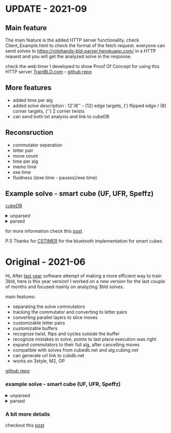 # UPDATE - 2021-09
## Main feature
The main feature is the added HTTP server functionality.
check Client_Example.html to check the format of the fetch request.
everyone can send solves to https://rotohands-bld-parser.herokuapp.com/ in a HTTP reauest and you will get the analyzed solve in the response.

check the web timer I developed to show Proof Of Concept for using this HTTP server
[TrainBLD.com](https://www.trainbld.com/) - [github repo](https://github.com/RotoHands/TrainBLD)

## More features
- added time per alg
- added solve description : 12'/8'' - (12) edge targets, (') flipped edge / (8) corner targets, ('') 2 corner twists
- can send both txt analysis and link to cubeDB

## Reconsruction
- commutator seperation
- letter pair
- move count
- time per alg
- memo time
- exe time
- fluidness ((exe time - pauses)/exe time)

## Example solve - smart cube (UF, UFR, Speffz)
[cubeDB](https://www.cubedb.net/?puzzle=3&title=14%2F9_35.97%25280.44%2C35.53%2529__51.51%25%0A9%2F27%2F2021%2C_01%3A35_PM&scramble=F2_L2_U_B2_U-_F2_U_L-_D-_B_R_F-_R_U-_F2_R-_B-_R_B_D-_R2_U_B_&time=35.53&alg=%2F%2Fedges%0AR-_U-_R2_S_R2_S-_U_R_%2F%2F_JA__8%2F8__1.74%0AU-_R_E-_R-_U_R_R-_R_E_R-_%2F%2F_BH__10%2F18__1.08%0AL_F_L-_E_L_F-_L-_E-_%2F%2F_PL__8%2F26__0.88%0AL_F-_E_R2_E-_R2_F_L-_%2F%2F_NU__8%2F34__1.23%0AS_L-_F-_L_S-_L-_F_L_%2F%2F_VG__8%2F42__1.89%0AU2_R-_E_R_U_R-_E-_R_U_%2F%2F_FD__9%2F51__0.75%0AL_F-_L-_S-_L_F_L-_S_%2F%2F_EB__8%2F59__1.48%0A%0A%2F%2Fcorners%0AU_R-_D_R_U-_R_D-_R-_U-_R_D_R-_U_R-_D-_R_%2F%2F_VB__16%2F75__1.39%0AF-_U_R-_D-_R_U2_R-_D_R_U_F_%2F%2F_LN__11%2F86__1.92%0AU-_R-_U-_R-_D-_R_U_R-_D_R2_U_%2F%2F_DR__11%2F97__1.52%0AR_U_R_U_R-_D2_U-_U_R_U-_R-_D2_U-_R-_%2F%2F_TX__14%2F111__2.11%0A%0A%2F%2Fparity%0AR2_D_R-_U2_R_D-_R-_U-_R-_F-_R_U_R-_U-_R-_F_R2_U-_R-_U-_%2F%2F_CB_CI__20%2F131__2.31%0A)
<details>
  <summary>unparsed</summary>

<p>
F2 L2 U B2 U' F2 U L' D' B R F' R U' F2 R' B' R B D' R2 U B  //scramble

R' U' R' R' F' B U U B' F U R U' R U' D B' U B B' B D' U R' 
L F L' U D' B L' B' D U' L F' D' U F' F' D U' R R F L' B F'
D' F' D B' F L' F L U U R' U D' F U F' D U' R U L F' L' B' 
F U F U' B F' U R' D R U' R D' R' U' R D R' U R' D' R F' U
R' D' R U U R' D R U F U' R' U' R' D' R U R' D R R U R U R
U R' D D U' U R U' R' D D U' R' R R D R' U U R D' R' U' R' 
F' R U R' U' R' F R R U' R' U'
</p>
</details>

<details>
  <summary>parsed</summary>

<p>
14/9 35.97(0.44,35.53)  51.51%

F2 L2 U B2 U' F2 U L' D' B R F' R U' F2 R' B' R B D' R2 U B //scramble

//edges
R' U' R2 S R2 S' U R // JA  8/8  1.74
  
U' R E' R' U R R' R E R' // BH  10/18  1.08
  
L F L' E L F' L' E' // PL  8/26  0.88
  
L F' E R2 E' R2 F L' // NU  8/34  1.23
  
S L' F' L S' L' F L // VG  8/42  1.89
  
U2 R' E R U R' E' R U // FD  9/51  0.75
  
L F' L' S' L F L' S // EB  8/59  1.48

//corners
U R' D R U' R D' R' U' R D R' U R' D' R // VB  16/75  1.39
  
F' U R' D' R U2 R' D R U F // LN  11/86  1.92
  
U' R' U' R' D' R U R' D R2 U // DR  11/97  1.52
  
R U R U R' D2 U' U R U' R' D2 U' R' // TX  14/111  2.11

//parity
R2 D R' U2 R D' R' U' R' F' R U R' U' R' F R2 U' R' U' // CB CI  20/131  2.31
 
</p>
</details>

for more information check this [post](https://www.speedsolving.com/threads/smart-cube-bld-analyzer.84773/)

P.S
Thanks for [CSTIMER](https://github.com/cs0x7f/cstimer/blob/fc627f0970d8982c758200430bb60d7554f984b0/src/js/bluetooth.js) for the bluetooth implementation for smart cubes



# Original - 2021-06
Hi,
After [last year](https://www.speedsolving.com/threads/3bld-dnf-analyzer-new-software-i-made.76945/) software attempt of making a more efficient way to train 3bld, here is this year version!
I worked on a new version for the last couple of months and focused mainly on analyzing 3bld solves.

main features:
- separating the solve commutators
- tracking the commutator and converting to letter pairs
- converting parallel layers to slice moves
- customizable letter pairs
- customizable buffers
- recognize twist, flips and cycles outside the buffer
- recognize mistakes in solve, points to last place execution was right  
- expand commutators to their full alg, after cancelling moves
- compatible with solves from cubedb.net and alg.cubing.net
- can generate url link to cubdb.net
- works on 3style, M2, OP

[github repo](https://github.com/RotoHands/3BLD_parser)
### example solve - smart cube (UF, UFR, Speffz)
<details>
  <summary>unparsed</summary>

<p>
R2 U' B2 F2 L2 U' R2 D F2 U2 B2 R' D' L' D F' D2 B2 D2 L2 //scramble

U' F' B U B U' F B' R B' R' U U' D R' U' D B B U D' R' U D' 
R U' R' U D' F U F' U' D R' F R F' B U' U' F B' R F' R U' U'
L D U' F' U' F U D' L' U' U D' F U' D R' U' R U D' F' D R F' 
L' F R' L D' L D L' D' L' D R L' F' L F R' L U' D' R' U U R'
D R U U R' D' R2 U D D R U R' D R U' R' D D R' U R' D' R U 
U R' D R U R R' D' R D R' D' R U U R' D R D' R' D R U U
</p>
</details>

<details>
  <summary>parsed</summary>

<p>
R2 U' B2 F2 L2 U' R2 D F2 U2 B2 R' D' L' D F' D2 B2 D2 L2 //scramble

//edges

U' S R B R' S' R B' R' U // SQ   10/10
 
U' D R' E' R R E R' U D' // UR   10/20
 
R U' R' E R U R' E' // JF   8/28
 
R' F R S R' R' S' R F' R // EO   10/38
 
U' U' L E' L' U' L E L' U' // PB   10/48
 
E R E' R' U' R E R' D y // TB   9/57
 
R F' L' F M' F' L F L' x' // KG   9/66
 
D' L' D M D' L D M' // HK   8/74


//corners

U' D' R' U U R' D R U U R' D' R2 U D // VN   15/89
 
D R U R' D R U' R' D D // LH   10/99
 
R' U R' D' R U U R' D R U R // OF   12/111
 
R' D' R D R' D' R U U R' D R D' R' D R U U // CA twist   18/129
 
</p>
</details>

### A bit more details
checkout this [post](https://www.speedsolving.com/threads/smart-cube-bld-analyzer.84773/)
